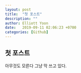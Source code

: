 ```yaml
---
layout: post
title:  "첫 포스트"
description: ""
author: Elliott Yoon
date:   2019-09-11 02:06:23 +0700
categories: [Github]
---
```


## 첫 포스트

아무것도 모른다 그냥 막 쓰고 있다.



